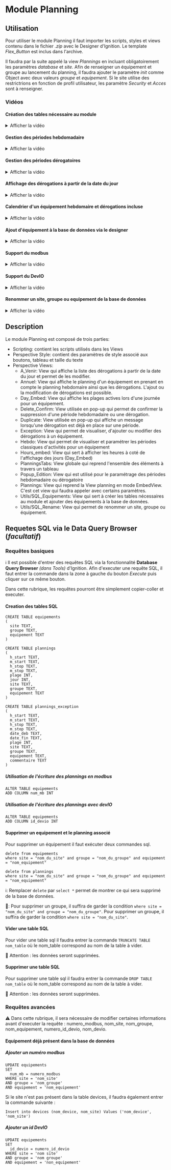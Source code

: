 # Module Planning
  
## Utilisation

Pour utiliser le module Planning il faut importer les scripts, styles et views contenu dans le fichier *.zip* avec le Designer d'Ignition.
Le template *Flex_Button* est inclus dans l'archive.

Il faudra par la suite appelé la view *Plannings* en incluant obligatoirement les paramètres *database* et *site*. Afin de renseigner un équipement et groupe au lancement du planning, il faudra ajouter le paramètre *init* comme Object avec deux valeurs *groupe* et *equipement*. Si le site utilise des restrictrions en fonction de profil utilisateur, les paramètre *Security* et *Acces* sont à renseigner.

### Vidéos

#### Création des tables nécessaire au module

<details>
  <summary>Afficher la vidéo</summary>
  
https://user-images.githubusercontent.com/63802082/150345005-dd2fc0a9-25aa-4913-8854-8a191e148907.mp4
</details>

#### Gestion des périodes hebdomadaire

<details>
  <summary>Afficher la vidéo</summary>
  
https://user-images.githubusercontent.com/63802082/150344332-7faa6eb8-4d89-4d6f-a0b2-29742ecd091d.mp4
</details>
  
#### Gestion des périodes dérogatoires

<details>
  <summary>Afficher la vidéo</summary>
  
https://user-images.githubusercontent.com/63802082/150344326-624fe8cd-4e76-4039-b987-cd480e5c9841.mp4
</details>
  
#### Affichage des dérogations à partir de la date du jour

<details>
  <summary>Afficher la vidéo</summary>
  
https://user-images.githubusercontent.com/63802082/150345084-883b4b93-c51c-4bb5-bfa9-76b7321c5255.mp4
</details>
  
#### Calendrier d'un équipement hebdomaire et dérogations incluse

<details>
  <summary>Afficher la vidéo</summary>  
  
https://user-images.githubusercontent.com/63802082/150345081-449a76e8-ad3d-4ceb-ad48-4af0efa60abc.mp4
</details>
  
#### Ajout d'équipement à la base de données via le designer

<details>
  <summary>Afficher la vidéo</summary> 
  
https://user-images.githubusercontent.com/63802082/150344393-eebf482c-6e4e-4235-b1e7-98a80f526751.mp4
</details>
  
#### Support du modbus

<details>
  <summary>Afficher la vidéo</summary>  
  
https://user-images.githubusercontent.com/63802082/150344544-d8168138-0776-4a53-ac22-685d04c65bdd.mp4
</details>
  
#### Support du DevIO

<details>
  <summary>Afficher la vidéo</summary>  
  
https://user-images.githubusercontent.com/63802082/150345114-515b82d2-5b53-4a55-82bd-82394e51aa87.mp4
</details>
  
#### Renommer un site, groupe ou equipement de la base de données

<details>
  <summary>Afficher la vidéo</summary>  
  
https://user-images.githubusercontent.com/63802082/150344689-a37235e3-a399-4cf8-a542-ca458b707809.mp4
</details>
  
## Description

Le module Planning est composé de trois parties:

* Scripting: contient les scripts utilisés dans les Views
* Perspective Style: contient des paramètres de style associé aux boutons, tableau et taille du texte
* Perspective Views: 
  - A_Venir: View qui affiche la liste des dérogations à partir de la date du jour et permet de les modifier.
  - Annuel: View qui affiche le planning d'un équipement en prenant en compte le planning hebdomaire ainsi que les dérogations. L'ajout ou la modification de dérogations est possible.
  - Day_Embed: View qui affiche les plages actives lors d'une journée pour un équipement.
  - Delete_Confirm: View utilisée en pop-up qui permet de confirmer la suppression d'une période hebdomadaire ou une dérogation.
  - Duplicate: View utilisée en pop-up qui affiche un message lorsqu'une dérogation est déjà en place sur une période.
  - Exception: View qui permet de visualiser, d'ajouter ou modifier des dérogations à un équipement.
  - Hebdo: View qui permet de visualiser et paramétrer les périodes classiques d'activités pour un équipement
  - Hours_embed: View qui sert à afficher les heures à coté de l'affichage des jours (Day_Embed)
  - PlanningsTabs: View globale qui reprend l'ensemble des éléments à travers un tableau
  - Popup_Edition: View qui est utilisé pour le paramétrage des périodes hebdomadaire ou dérogatoire
  - Plannings: View qui reprend la View planning en mode EmbedView. C'est cet view qui faudra appeler avec certains paramètres.
  - Utils/SQL_Equipements: View qui sert à créer les tables nécessaires au module et ajouter des équipements à la base de données.
  - Utils/SQL_Rename: View qui permet de renommer un site, groupe ou équipement.

## Requetes SQL via le Data Query Browser (*facultatif*)

### Requêtes basiques

ℹ️ Il est possible d'entrer des requêtes SQL via la fonctionnalité **Database Query Browser** *(dans Tools)* d'Ignition. Afin d'executer une requête SQL, il faut entrer la commande dans la zone à gauche du bouton *Execute* puis cliquer sur ce même bouton.

Dans cette rubrique, les requêtes pourront être simplement copier-coller et executer.

#### Creation des tables SQL

```
CREATE TABLE equipements
(
  site TEXT,
  groupe TEXT,
  equipement TEXT
)
```

```
CREATE TABLE plannings
(
  h_start TEXT,
  m_start TEXT,
  h_stop TEXT,
  m_stop TEXT,
  plage INT,
  jour INT,
  site TEXT,
  groupe TEXT,
  equipement TEXT
)
```

```
CREATE TABLE plannings_exception
(
  h_start TEXT,
  m_start TEXT,
  h_stop TEXT,
  m_stop TEXT,
  date_deb TEXT,
  date_fin TEXT,
  plage INT,
  site TEXT,
  groupe TEXT,
  equipement TEXT,
  commentaire TEXT
)
```

##### Utilisation de l'écriture des plannings en modbus

```
ALTER TABLE equipements
ADD COLUMN num_mb INT
```

##### Utilisation de l'écriture des plannings avec devIO

```
ALTER TABLE equipements
ADD COLUMN id_devio INT
```

#### Supprimer un equipement et le planning associé

Pour supprimer un équipement il faut exécuter deux commandes sql.

```
delete from equipements
where site = "nom_du_site" and groupe = "nom_du_groupe" and equipement = "nom_equipement"
```

```
delete from plannings
where site = "nom_du_site" and groupe = "nom_du_groupe" and equipement = "nom_equipement"
```

ℹ️: Remplacer `delete` par `select *` permet de montrer ce qui sera supprimé de la base de données.

📝: Pour supprimer un groupe, il suffira de garder la condition `where site = "nom_du_site" and groupe = "nom_du_groupe"`. Pour supprimer un groupe, il suffira de garder la condition `where site = "nom_du_site"`.

#### Vider une table SQL

Pour vider une table sql il faudra entrer la commande `TRUNCATE TABLE nom_table` où le nom_table correspond au nom de la table à vider.

🚨 Attention : les données seront supprimées.

#### Supprimer une table SQL

Pour supprimer une table sql il faudra entrer la commande `DROP TABLE nom_table` où le nom_table correspond au nom de la table à vider.

🚨 Attention : les données seront supprimées.

### Requêtes avancées

⚠️ Dans cette rubrique, il sera nécessaire de modifier certaines informations avant d'executer la requête : numero_modbus, nom_site, nom_groupe, nom_equipement, numero_id_devio, nom_devio.

#### Equipement déjà présent dans la base de données

##### Ajouter un numéro modbus 

```
UPDATE equipements 
SET 
  num_mb = numero_modbus
WHERE site = 'nom_site'
AND groupe = 'nom_groupe'
AND equipement = 'nom_equipement'
```

Si le site n'est pas présent dans la table devices, il faudra également entrer la commande suivante : 
```
Insert into devices (nom_device, nom_site) Values ('nom_device', 'nom_site')
```

##### Ajouter un id DevIO

```
UPDATE equipements 
SET 
  id_devio = numero_id_devio
WHERE site = 'nom site'
AND groupe = 'nom groupe'
AND equipement = 'non_equipement'
```
